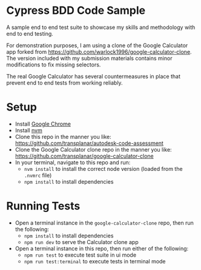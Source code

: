 # Cypress BDD Code Sample

A sample end to end test suite to showcase my skills and methodology with end to end testing.

For demonstration purposes, I am using a clone of the Google Calculator app forked from https://github.com/warlock1996/google-calculator-clone. The version included with my submission materials contains minor modifications to fix missing selectors.

The real Google Calculator has several countermeasures in place that prevent end to end tests from working reliably.

# Setup
- Install [Google Chrome](https://www.google.com/chrome/)
- Install [nvm](https://github.com/nvm-sh/nvm)
- Clone this repo in the manner you like: https://github.com/transplanar/autodesk-code-assessment
- Clone the Google Calculator clone repo in the manner you like: https://github.com/transplanar/google-calculator-clone
- In your terminal, navigate to this repo and run:
  - `nvm install` to install the correct node version (loaded from the `.nvmrc` file)
  - `npm install` to install dependencies

# Running Tests
- Open a terminal instance in the `google-calculator-clone` repo, then run the following:
  - `npm install` to install dependencies
  - `npm run dev` to serve the Calculator clone app
- Open a terminal instance in this repo, then run either of the following:
  - `npm run test` to execute test suite in ui mode
  - `npm run test:terminal` to execute tests in terminal mode
